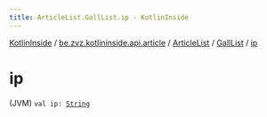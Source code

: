 ```yaml
---
title: ArticleList.GallList.ip - KotlinInside
---
```


[KotlinInside](../../../index.html) / [be.zvz.kotlininside.api.article](../../index.html) / [ArticleList](../index.html) / [GallList](index.html) / [ip](./ip.html)

# ip

(JVM) `val ip: `[`String`](https://kotlinlang.org/api/latest/jvm/stdlib/kotlin/-string/index.html)